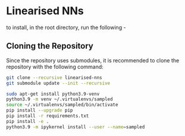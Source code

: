 # Linearised NNs

to install, in the root directory, run the following -

## Cloning the Repository

Since the repository uses submodules, it is recommended to clone the repository with the following command:

```bash
git clone --recursive linearised-nns
git submodule update --init --recursive
```

```bash
sudo apt-get install python3.9-venv
python3.9 -m venv ~/.virtualenvs/sampled
source ~/.virtualenvs/sampled/bin/activate
pip install --upgrade pip
pip install -r requirements.txt
pip install -e .
python3.9 -m ipykernel install --user --name=sampled
```
